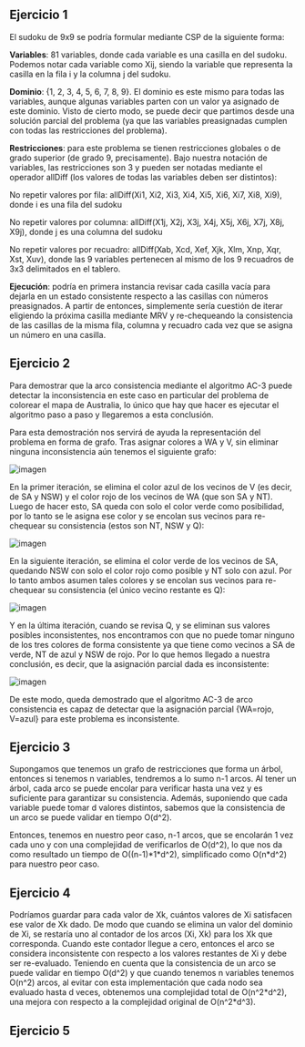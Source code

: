 ## Ejercicio 1

El sudoku de 9x9 se podría formular mediante CSP de la siguiente forma:

**Variables**: 81 variables, donde cada variable es una casilla en del sudoku. Podemos notar cada variable como Xij, siendo la variable que representa la casilla en la fila i y la columna j del sudoku.

**Dominio**: {1, 2, 3, 4, 5, 6, 7, 8, 9}. El dominio es este mismo para todas las variables, aunque algunas variables parten con un valor ya asignado de este dominio. Visto de cierto modo, se puede decir que partimos desde una solución parcial del problema (ya que las variables preasignadas cumplen con todas las restricciones del problema).

**Restricciones**: para este problema se tienen restricciones globales o de grado superior (de grado 9, precisamente). Bajo nuestra notación de variables, las restricciones son 3 y pueden ser notadas mediante el operador allDiff (los valores de todas las variables deben ser distintos):

No repetir valores por fila:
allDiff(Xi1, Xi2, Xi3, Xi4, Xi5, Xi6, Xi7, Xi8, Xi9), donde i es una fila del sudoku

No repetir valores por columna:
allDiff(X1j, X2j, X3j, X4j, X5j, X6j, X7j, X8j, X9j), donde j es una columna del sudoku

No repetir valores por recuadro:
allDiff(Xab, Xcd, Xef, Xjk, Xlm, Xnp, Xqr, Xst, Xuv), donde las 9 variables pertenecen al mismo de los 9 recuadros de 3x3 delimitados en el tablero.

**Ejecución**: podría en primera instancia revisar cada casilla vacía para dejarla en un estado consistente respecto a las casillas con números preasignados. A partir de entonces, simplemente sería cuestión de iterar eligiendo la próxima casilla mediante MRV y re-chequeando la consistencia de las casillas de la misma fila, columna y recuadro cada vez que se asigna un número en una casilla.

## Ejercicio 2

Para demostrar que la arco consistencia mediante el algoritmo AC-3 puede detectar la inconsistencia en este caso en particular del problema de colorear el mapa de Australia, lo único que hay que hacer es ejecutar el algoritmo paso a paso y llegaremos a esta conclusión.

Para esta demostración nos servirá de ayuda la representación del problema en forma de grafo. Tras asignar colores a WA y V, sin eliminar ninguna inconsistencia aún tenemos el siguiente grafo:

![imagen](https://user-images.githubusercontent.com/69587750/135764897-8a169411-9d46-47df-9355-a5db02b7d60f.png)

En la primer iteración, se elimina el color azul de los vecinos de V (es decir, de SA y NSW) y el color rojo de los vecinos de WA (que son SA y NT). Luego de hacer esto, SA queda con solo el color verde como posibilidad, por lo tanto se le asigna ese color y se encolan sus vecinos para re-chequear su consistencia (estos son NT, NSW y Q):

![imagen](https://user-images.githubusercontent.com/69587750/135764955-7338b899-8654-49b0-ad66-aed90f70c08f.png)

En la siguiente iteración, se elimina el color verde de los vecinos de SA, quedando NSW con solo el color rojo como posible y NT solo con azul. Por lo tanto ambos asumen tales colores y se encolan sus vecinos para re-chequear su consistencia (el único vecino restante es Q):

![imagen](https://user-images.githubusercontent.com/69587750/135767905-16eb4ac1-ac36-4db2-a7bf-a6cd381117d6.png)

Y en la última iteración, cuando se revisa Q, y se eliminan sus valores posibles inconsistentes, nos encontramos con que no puede tomar ninguno de los tres colores de forma consistente ya que tiene como vecinos a SA de verde, NT de azul y NSW de rojo. Por lo que hemos llegado a nuestra conclusión, es decir, que la asignación parcial dada es inconsistente:  

![imagen](https://user-images.githubusercontent.com/69587750/135768040-932500c7-c966-492d-a6d0-b73578745b7e.png)

De este modo, queda demostrado que el algoritmo AC-3 de arco consistencia es capaz de detectar que la asignación parcial {WA=rojo, V=azul} para este problema es inconsistente.

## Ejercicio 3

Supongamos que tenemos un grafo de restricciones que forma un árbol, entonces si tenemos n variables, tendremos a lo sumo n-1 arcos. Al tener un árbol, cada arco se puede encolar para verificar hasta una vez y es suficiente para garantizar su consistencia.  Además, suponiendo que cada variable puede tomar d valores distintos, sabemos que la consistencia de un arco se puede validar en tiempo O(d^2).

Entonces, tenemos en nuestro peor caso, n-1 arcos, que se encolarán 1 vez cada uno y con una complejidad de verificarlos de O(d^2), lo que nos da como resultado un tiempo de O((n-1)\*1\*d^2), simplificado como O(n\*d^2) para nuestro peor caso.

## Ejercicio 4

Podríamos guardar para cada valor de Xk, cuántos valores de Xi satisfacen ese valor de Xk dado. De modo que cuando se elimina un valor del dominio de Xi, se restaría uno al contador de los arcos (Xi, Xk) para los Xk que corresponda. Cuando este contador llegue a cero, entonces el arco se considera inconsistente con respecto a los valores restantes de Xi y debe ser re-evaluado. Teniendo en cuenta que la consistencia de un arco se puede validar en tiempo O(d^2) y que cuando tenemos n variables tenemos O(n^2) arcos, al evitar con esta implementación que cada nodo sea evaluado hasta d veces, obtenemos una complejidad total de O(n^2\*d^2), una mejora con respecto a la complejidad original de O(n^2\*d^3).

## Ejercicio 5

